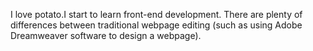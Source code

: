 <a textrun="hello-world">I love potato.I start to learn front-end development. There are plenty of differences between traditional webpage editing (such as using Adobe Dreamweaver software to design a webpage).</a>
